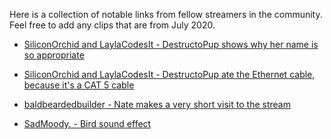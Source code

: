 Here is a collection of notable links from fellow streamers in the community. Feel free to add any clips that are from July 2020.

- [SiliconOrchid and LaylaCodesIt - DestructoPup shows why her name is so appropriate](https://clips.twitch.tv/GleamingViscousToothCorgiDerp)

- [SiliconOrchid and LaylaCodesIt - DestructoPup ate the Ethernet cable, because it's a CAT 5 cable](https://clips.twitch.tv/CourageousFaintPuppyUnSane)

- [baldbeardedbuilder - Nate makes a very short visit to the stream](https://www.twitch.tv/baldbeardedbuilder/clip/DeadSavoryWombatDansGame)

- [SadMoody. - Bird sound effect](https://clips.twitch.tv/RespectfulPoliteManateeCopyThis)
